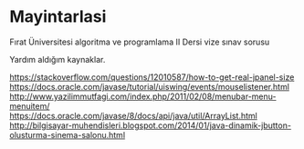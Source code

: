 # Mayintarlasi
Fırat Üniversitesi algoritma ve programlama II Dersi vize sınav sorusu

Yardım aldığım kaynaklar.

https://stackoverflow.com/questions/12010587/how-to-get-real-jpanel-size
https://docs.oracle.com/javase/tutorial/uiswing/events/mouselistener.html
http://www.yazilimmutfagi.com/index.php/2011/02/08/menubar-menu-menuitem/
https://docs.oracle.com/javase/8/docs/api/java/util/ArrayList.html
http://bilgisayar-muhendisleri.blogspot.com/2014/01/java-dinamik-jbutton-olusturma-sinema-salonu.html
